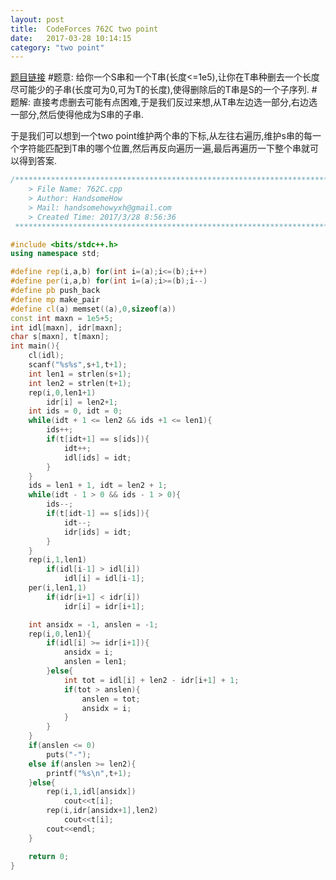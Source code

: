 ```yaml
---
layout: post
title:  CodeForces 762C two point
date:   2017-03-28 10:14:15
category: "two point"
---
```

[题目链接](http://codeforces.com/problemset/problem/762/C)
#题意:
给你一个S串和一个T串(长度<=1e5),让你在T串种删去一个长度尽可能少的子串(长度可为0,可为T的长度),使得删除后的T串是S的一个子序列.
#题解:
直接考虑删去可能有点困难,于是我们反过来想,从T串左边选一部分,右边选一部分,然后使得他成为S串的子串.

于是我们可以想到一个two point维护两个串的下标,从左往右遍历,维护s串的每一个字符能匹配到T串的哪个位置,然后再反向遍历一遍,最后再遍历一下整个串就可以得到答案.

```c++
/*************************************************************************
    > File Name: 762C.cpp
    > Author: HandsomeHow
    > Mail: handsomehowyxh@gmail.com 
    > Created Time: 2017/3/28 8:56:36
 ************************************************************************/

#include <bits/stdc++.h>
using namespace std;

#define rep(i,a,b) for(int i=(a);i<=(b);i++)
#define per(i,a,b) for(int i=(a);i>=(b);i--)
#define pb push_back
#define mp make_pair
#define cl(a) memset((a),0,sizeof(a))
const int maxn = 1e5+5;
int idl[maxn], idr[maxn];
char s[maxn], t[maxn];
int main(){
	cl(idl);
	scanf("%s%s",s+1,t+1);
	int len1 = strlen(s+1);
	int len2 = strlen(t+1);
	rep(i,0,len1+1)
		idr[i] = len2+1;
	int ids = 0, idt = 0;
	while(idt + 1 <= len2 && ids +1 <= len1){
		ids++;
		if(t[idt+1] == s[ids]){
			idt++;
			idl[ids] = idt;
		}
	}
	ids = len1 + 1, idt = len2 + 1;
	while(idt - 1 > 0 && ids - 1 > 0){
		ids--;
		if(t[idt-1] == s[ids]){
			idt--;
			idr[ids] = idt;
		}
	}
	rep(i,1,len1)
		if(idl[i-1] > idl[i])
			idl[i] = idl[i-1];
	per(i,len1,1)
		if(idr[i+1] < idr[i])
			idr[i] = idr[i+1];

	int ansidx = -1, anslen = -1;
	rep(i,0,len1){
		if(idl[i] >= idr[i+1]){
			ansidx = i;
			anslen = len1;
		}else{
			int tot = idl[i] + len2 - idr[i+1] + 1;
			if(tot > anslen){
				anslen = tot;
				ansidx = i;
			}
		}
	}
	if(anslen <= 0)
		puts("-");
	else if(anslen >= len2){
		printf("%s\n",t+1);
	}else{
		rep(i,1,idl[ansidx])
			cout<<t[i];
		rep(i,idr[ansidx+1],len2)
			cout<<t[i];
		cout<<endl;
	}

	return 0;	
}
```
